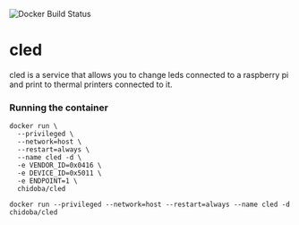 ![Docker Build Status](https://img.shields.io/docker/build/chidoba/cled)

# cled

cled is a service that allows you to change leds connected to a raspberry pi and print to thermal printers connected to it.

### Running the container

```shell
docker run \
  --privileged \
  --network=host \
  --restart=always \
  --name cled -d \
  -e VENDOR_ID=0x0416 \
  -e DEVICE_ID=0x5011 \
  -e ENDPOINT=1 \
  chidoba/cled
```
`docker run --privileged --network=host --restart=always --name cled -d chidoba/cled`